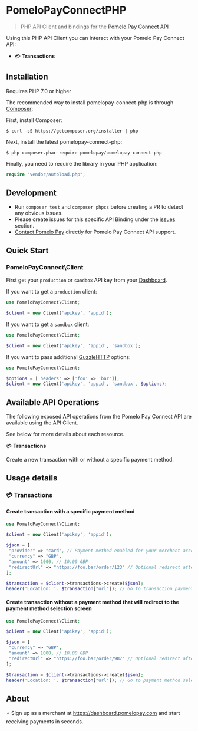 # PomeloPayConnectPHP

> PHP API Client and bindings for the [Pomelo Pay Connect API](https://github.com/pomelopay/pomelopay-connect)

Using this PHP API Client you can interact with your Pomelo Pay Connect API:
- 💳 __Transactions__

## Installation

Requires PHP 7.0 or higher

The recommended way to install pomelopay-connect-php is through [Composer](https://getcomposer.org):

First, install Composer:

```
$ curl -sS https://getcomposer.org/installer | php
```

Next, install the latest pomelopay-connect-php:

```
$ php composer.phar require pomelopay/pomelopay-connect-php
```

Finally, you need to require the library in your PHP application:

```php
require "vendor/autoload.php";
```

## Development

- Run `composer test` and `composer phpcs` before creating a PR to detect any obvious issues.
- Please create issues for this specific API Binding under the [issues](https://github.com/pomelopay/pomelopay-connect-php/issues) section.
- [Contact Pomelo Pay](https://dashboard.pomelopay.com) directly for Pomelo Pay Connect API support.


## Quick Start
### PomeloPayConnect\Client
First get your `production` or `sandbox` API key from your [Dashboard](https://dashboard.pomelopay.com).

If you want to get a `production` client:

```php
use PomeloPayConnect\Client;

$client = new Client('apikey', 'appid');
```

If you want to get a `sandbox` client:

```php
use PomeloPayConnect\Client;

$client = new Client('apikey', 'appid', 'sandbox');
```

If you want to pass additional [GuzzleHTTP](https://github.com/guzzle/guzzle) options:

```php
use PomeloPayConnect\Client;

$options = ['headers' => ['foo' => 'bar']];
$client = new Client('apikey', 'appid', 'sandbox', $options);
```

## Available API Operations

The following exposed API operations from the Pomelo Pay Connect API are available using the API Client.

See below for more details about each resource.

💳 __Transactions__

Create a new transaction with or without a specific payment method.

## Usage details

### 💳 Transactions
#### Create transaction with a specific payment method

```php
use PomeloPayConnect\Client;

$client = new Client('apikey', 'appid');

$json = [
 "provider" => "card", // Payment method enabled for your merchant account such as bcmc, card, card
 "currency" => "GBP",
 "amount" => 1000, // 10.00 GBP
 "redirectUrl" => "https://foo.bar/order/123" // Optional redirect after payment completion
];

$transaction = $client->transactions->create($json);
header('Location: '. $transaction["url"]); // Go to transaction payment page
```

#### Create transaction without a payment method that will redirect to the payment method selection screen

```php
use PomeloPayConnect\Client;

$client = new Client('apikey', 'appid');

$json = [
 "currency" => "GBP",
 "amount" => 1000, // 10.00 GBP
 "redirectUrl" => "https://foo.bar/order/987" // Optional redirect after payment completion
];

$transaction = $client->transactions->create($json);
header('Location: '. $transaction["url"]); // Go to payment method selection screen
```


## About

⭐ Sign up as a merchant at https://dashboard.pomelopay.com and start receiving payments in seconds.
